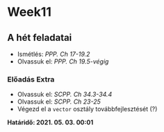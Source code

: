 # Week11

## A hét feladatai

* Ismétlés: *PPP. Ch 17-19.2*
* Olvassuk el: *PPP. Ch 19.5-végig*

### Előadás Extra

* Olvassuk el: *SCPP. Ch 34.3-34.4*
* Olvassuk el: *SCPP. Ch 23-25*
* Végezd el a `vector` osztály továbbfejlesztését (?)

**Határidő: 2021. 05. 03. 00:01**

<!-- ## [Keddi csoport source](../etc/week08/kedd/)

## [Szerdai csoport source](../etc/week08/szerda/) -->
